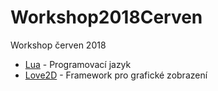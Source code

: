 # Workshop2018Cerven
Workshop červen 2018

* [Lua](https://www.lua.org/) - Programovací jazyk
* [Love2D](https://love2d.org/) - Framework pro grafické zobrazení
